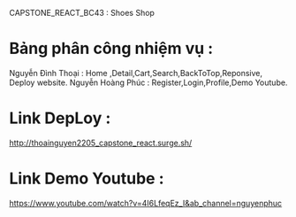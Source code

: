 CAPSTONE_REACT_BC43 : Shoes Shop

# Bảng phân công nhiệm vụ :

Nguyễn Đình Thoại : Home ,Detail,Cart,Search,BackToTop,Reponsive, Deploy website.
Nguyễn Hoàng Phúc : Register,Login,Profile,Demo Youtube.

# Link DepLoy :

http://thoainguyen2205_capstone_react.surge.sh/

# Link Demo Youtube :

https://www.youtube.com/watch?v=4I6LfeqEz_I&ab_channel=nguyenphuc
